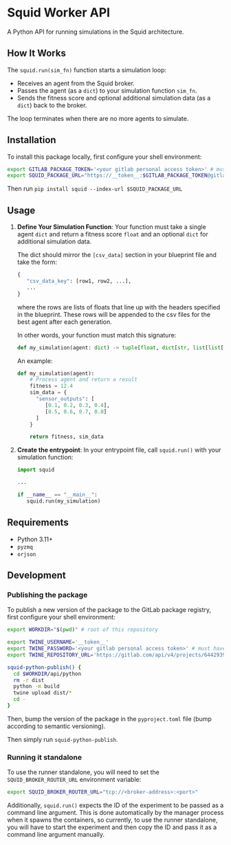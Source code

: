 # Squid Worker API

A Python API for running simulations in the Squid architecture.

## How It Works

The `squid.run(sim_fn)` function starts a simulation loop:
- Receives an agent from the Squid broker.
- Passes the agent (as a `dict`) to your simulation function `sim_fn`.
- Sends the fitness score and optional additional simulation data (as a `dict`) back to the broker.

The loop terminates when there are no more agents to simulate.

## Installation

To install this package locally, first configure your shell environment:

```sh
export GITLAB_PACKAGE_TOKEN='<your gitlab personal access token>' # must have 'api' scope
export SQUID_PACKAGE_URL="https://__token__:$GITLAB_PACKAGE_TOKEN@gitlab.com/api/v4/projects/64429395/packages/pypi/simple"
```

Then run `pip install squid --index-url $SQUID_PACKAGE_URL`

## Usage

1. **Define Your Simulation Function**: 
   Your function must take a single agent `dict` and return a fitness score `float` and an optional `dict` for additional simulation data. 

   The dict should mirror the `[csv_data]` section in your blueprint file and take the form:
   ```py
   {
      "csv_data_key": [row1, row2, ...],
      ...
   }
   ```
   where the rows are lists of floats that line up with the headers specified in the blueprint.
   These rows will be appended to the csv files for the best agent after each generation.

   In other words, your function must match this signature:

   ```py
   def my_simulation(agent: dict) -> tuple[float, dict[str, list[list[float]]] | None]
   ```

   An example:

   ```py
   def my_simulation(agent):
       # Process agent and return a result
       fitness = 12.4
       sim_data = {
         "sensor_outputs": [
            [0.1, 0.2, 0.3, 0.4], 
            [0.5, 0.6, 0.7, 0.8]
         ]
       }

       return fitness, sim_data
   ```

2. **Create the entrypoint**: 
   In your entrypoint file, call `squid.run()` with your simulation function:

   ```py
   import squid

   ...

   if __name__ == "__main__":
      squid.run(my_simulation)
   ```

## Requirements

- Python 3.11+
- `pyzmq`
- `orjson`

## Development

### Publishing the package

To publish a new version of the package to the GitLab package registry, first configure your shell environment:

```sh
export WORKDIR="$(pwd)" # root of this repository

export TWINE_USERNAME='__token__'
export TWINE_PASSWORD='<your gitlab personal access token>' # must have 'api' scope
export TWINE_REPOSITORY_URL='https://gitlab.com/api/v4/projects/64429395/packages/pypi'

squid-python-publish() {
  cd $WORKDIR/api/python
  rm -r dist
  python -m build
  twine upload dist/*
  cd -
}
```

Then, bump the version of the package in the `pyproject.toml` file (bump according to semantic versioning).

Then simply run `squid-python-publish`.

### Running it standalone

To use the runner standalone, you will need to set the `SQUID_BROKER_ROUTER_URL` environment variable:
```bash
export SQUID_BROKER_ROUTER_URL="tcp://<broker-address>:<port>"
```

Additionally, `squid.run()` expects the ID of the experiment to be passed as a command line argument. This is done automatically by the manager process when it spawns the containers, so currently, to use the runner standalone, you will have to start the experiment and then copy the ID and pass it as a command line argument manually.
